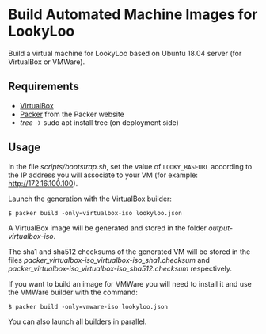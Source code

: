 # Build Automated Machine Images for LookyLoo
Build a virtual machine for LookyLoo based on Ubuntu 18.04 server
(for VirtualBox or VMWare).

## Requirements

* [VirtualBox](https://www.virtualbox.org)
* [Packer](https://www.packer.io) from the Packer website
* *tree* -> sudo apt install tree (on deployment side)

## Usage

In the file *scripts/bootstrap.sh*, set the value of ``LOOKY_BASEURL`` according
to the IP address you will associate to your VM
(for example: http://172.16.100.100).

Launch the generation with the VirtualBox builder:

    $ packer build -only=virtualbox-iso lookyloo.json

A VirtualBox image will be generated and stored in the folder
*output-virtualbox-iso*.

The sha1 and sha512 checksums of the generated VM will be stored in the files
*packer_virtualbox-iso_virtualbox-iso_sha1.checksum* and
*packer_virtualbox-iso_virtualbox-iso_sha512.checksum* respectively.

If you want to build an image for VMWare you will need to install it and
use the VMWare builder with the command:

    $ packer build -only=vmware-iso lookyloo.json

You can also launch all builders in parallel.
